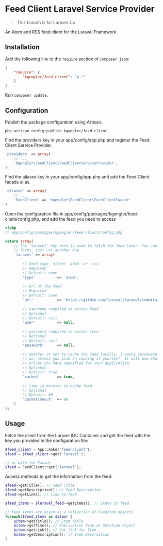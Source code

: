 # Feed Client Laravel Service Provider

> This branch is for Laravel 4.x

An Atom and RSS feed client for the Laravel Framework

## Installation

Add the following line to the `require` section of `composer.json`:

```json
{
    "require": {
        "kgengler/feed-client": "4.*"
    }
}
```

Run `composer update`.

## Configuration

Publish the package configuration using Artisan.

```
php artisan config:publish kgengler/feed-client
```

Find the providers key in your app/config/app.php and register the Feed Client Service Provider.

```php
'providers' => array(
    // ...
    'Kgengler\FeedClient\FeedClientServiceProvider',
)
```

Find the aliases key in your app/config/app.php and add the Feed Client facade alias.

```php
'aliases' => array(
    // ...
    'FeedClient' => 'Kgengler\FeedClient\FeedClientFacade'
)
```

Open the configuration file in app/config/packages/kgengler/feed-client/config.php, and add the feed 
you need to access

```php
<?php
// app/config/packages/kgengler/feed-client/config.php

return array(
    // The `laravel` key here is used to fetch the feed later. You can specify multiple
    // feeds, just use another key.
    'laravel' => array(
        
        // Feed type, either `atom` or `rss`
        // Required
        // Default: none
        'type'          => 'atom',
        
        // Url of the feed
        // Required
        // Default: none
        'url'           => 'https://github.com/laravel/laravel/commits/master.atom',
        
        // username required to access feed
        // Optional
        // Default: null
        'user'          => null,
        
        // password required to access feed
        // Optional
        // Default: null
        'password'      => null,
        
        // whether or not to cache the feed locally. I would recommend leaving this
        // on, unless you plan on caching it yourself. It will use whatever cache
        // driver you have specified for your application.
        // Optional
        // Default: true
        'cached'        => true,
        
        // time in minutes to cache feed
        // Optional
        // Default: 60
        'cacheTimeout'  => 60
    )
);
```

## Usage

Fetch the client from the Laravel IOC Container and get the feed 
with the key you provided in the configuration file:

```php
$feed_client = App::make('feed-client');
$feed = $feed_client->get('laravel');

// or with the Facade
$feed = FeedClient::get('laravel');
```

Access methods to get the information from the feed:

```php
$feed->getTitle(); // Feed Title
$feed->getDescription(); // Feed Description
$feed->getLink(); // Link to feed

$feed_items = $laravel_feed->getItems(); // Items in feed

// Feed items are given as a collection of FeedItem objects
foreach($feed_items as $item) {
    $item->getTitle(); // Item Title
    $item->getTime(); // Publication Time as DateTime object
    $item->getLink(); // Get link for Item
    $item->getDescription(); // Item Description
}
```
